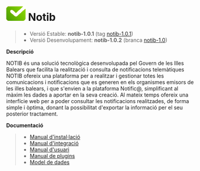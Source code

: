 # ![Logo notib](https://github.com/GovernIB/notib/raw/master/assets/logo2.png) Notib

> - Versió Estable: __notib-1.0.1__ (tag [notib-1.0.1](https://github.com/GovernIB/notib/releases/tag/notib-1.0.0))
> - Versió Desenvolupament: __notib-1.0.2__ (branca [notib-1.0](https://github.com/GovernIB/notib/tree/notib-1.0))

**Descripció**

NOTIB és una solució tecnològica desenvolupada pel Govern de les Illes Balears que facilita la realització i consulta de notificacions telemàtiques
NOTIB ofereix una plataforma  per a realitzar i gestionar totes les comunicacions i notificacions que es generen en els organismes emisors de les illes balears, i que s'envien a la plataforma Notific@, simplificant al màxim les dades a aportar en la seva creació. Al mateix temps ofereix una interfície web per a poder consultar les notificacions realitzades, de forma simple i òptima, donant la possibilitat d'exportar la informació per el seu posterior tractament.

**Documentació**

>- [Manual d'instal·lació](https://github.com/GovernIB/notib/raw/notib-1.0/doc/pdf/NOTIB_instalacio.pdf)
>- [Manual d'integració](https://github.com/GovernIB/notib/raw/notib-1.0/doc/pdf/NOTIB_integracio.pdf)
>- [Manual d'usuari](https://github.com/GovernIB/notib/raw/notib-1.0/doc/pdf/NOTIB_usuari.pdf)
>- [Manual de plugins](https://github.com/GovernIB/notib/raw/notib-1.0/doc/pdf/NOTIB_plugins.pdf)
>- [Model de dades](https://github.com/GovernIB/notib/raw/notib-1.0/doc/pdf/NOTIB_model_dades.pdf)
